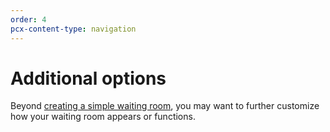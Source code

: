 ```yaml
---
order: 4
pcx-content-type: navigation
---
```


# Additional options

Beyond [creating a simple waiting room](/get-started), you may want to further customize how your waiting room appears or functions.

<DirectoryListing path="/how-to" />
